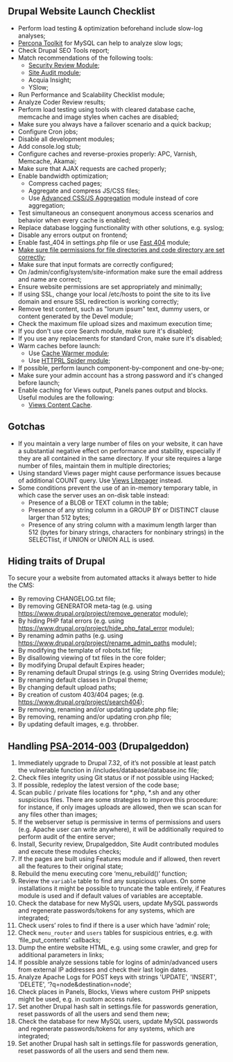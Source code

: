 
## Drupal Website Launch Checklist ##
- Perform load testing & optimization beforehand include slow-log analyses;
- [Percona Toolkit](http://www.percona.com/doc/percona-toolkit/2.2/pt-query-digest.html) for MySQL can help to analyze slow logs;
- Check Drupal SEO Tools report;
- Match recommendations of the following tools:
	- [Security Review Module](https://drupal.org/project/security_review);
  - [Site Audit module](https://drupal.org/project/site_audit);
  - Acquia Insight;
  - YSlow;
- Run Performance and Scalability Checklist module;
- Analyze Coder Review results;
- Perform load testing using tools with cleared database cache, memcache and image styles when caches are disabled;
- Make sure you always have a failover scenario and a quick backup;
- Configure Cron jobs;
- Disable all development modules;
- Add console.log stub;
- Configure caches and reverse-proxies properly: APC, Varnish, Memcache, Akamai;
- Make sure that AJAX requests are cached properly;
- Enable bandwidth optimization;
    - Compress cached pages;
    - Aggregate and compress JS/CSS files;
    - Use [Advanced CSS/JS Aggregation](https://drupal.org/project/advagg) module instead of core aggregation;
- Test simultaneous an consequent anonymous access scenarios and behavior when every cache is enabled;
- Replace database logging functionality with other solutions, e.g. syslog;
- Disable any errors output on frontend;
- Enable fast_404 in settings.php file or use [Fast 404](https://drupal.org/project/fast_404) module;
- [Make sure file permissions for file directories and code directory are set correctly](http://drupal.org/node/244924);
- Make sure that input formats are correctly configured;
- On /admin/config/system/site-information make sure the email address and name are correct;
- Ensure website permissions are set appropriately and minimally;
- If using SSL, change your local /etc/hosts to point the site to its live domain and ensure SSL redirection is working correctly;
- Remove test content, such as "lorum ipsum" text, dummy users, or content generated by the Devel module;
- Check the maximum file upload sizes and maximum execution time;
- If you don't use core Search module, make sure it's disabled;
- If you use any replacements for standard Cron, make sure it's disabled;
- Warm caches before launch:
    - Use [Cache Warmer module](https://drupal.org/project/cache_warmer);
    - Use [HTTPRL Spider module](https://drupal.org/project/httprl_spider);
- If possible, perform launch component-by-component and one-by-one;
- Make sure your admin account has a strong password and it's changed before launch;
- Enable caching for Views output, Panels panes output and blocks. Useful modules are the following:
    - [Views Content Cache](https://drupal.org/project/views_content_cache).

## Gotchas ##
- If you maintain a very large number of files on your website, it can have a substantial negative effect on performance and stability, especially if they are all contained in the same directory.  If your site requires a large number of files, maintain them in multiple directories;
- Using standard Views pager might cause performance issues because of additional COUNT query. Use [Views Litepager](https://drupal.org/project/views_litepager) instead.
- Some conditions prevent the use of an in-memory temporary table, in which case the server uses an on-disk table instead:
	- Presence of a BLOB or TEXT column in the table;
	- Presence of any string column in a GROUP BY or DISTINCT clause larger than 512 bytes;
	- Presence of any string column with a maximum length larger than 512 (bytes for binary strings, characters for nonbinary strings) in the SELECTlist, if UNION or UNION ALL is used.


## Hiding traits of Drupal ##
To secure your a website from automated attacks it always better to hide the CMS:
- By removing CHANGELOG.txt file;
- By removing GENERATOR meta-tag (e.g. using https://www.drupal.org/project/remove_generator module);
- By hiding PHP fatal errors  (e.g. using https://www.drupal.org/project/hide_php_fatal_error module);
- By renaming admin paths (e.g. using https://www.drupal.org/project/rename_admin_paths module);
- By modifying the template of robots.txt file;
- By disallowing viewing of txt files in the core folder;
- By modifying Drupal default Expires header;
- By renaming default Drupal strings (e.g. using String Overrides module);
- By renaming default classes in Drupal theme;
- By changing default upload paths;
- By creation of custom 403/404 pages; (e.g. https://www.drupal.org/project/search404);
- By removing, renaming and/or updating update.php file;
- By removing, renaming and/or updating cron.php file;
- By updating default images, e.g. throbber.

## Handling [PSA-2014-003](https://www.drupal.org/PSA-2014-003) (Drupalgeddon) ##
 1. Immediately upgrade to Drupal 7.32, of it’s not possible at least patch the vulnerable function in /includes/database/database.inc file;
 2. Check files integrity using Git status or if not possible using Hacked;
 3. If possible, redeploy the latest version of the code base;
 4. Scan public / private files locations for *.php, *.sh and any other suspicious files. There are some strategies to improve this procedure: for instance, if only images uploads are allowed, then we scan scan for any files other than images;
 5. If the webserver setup is permissive in terms of permissions and users (e.g. Apache user can write anywhere), it will be additionally required to perform audit of the entire server;
 6. Install, Security review, Drupalgeddon, Site Audit contributed modules and execute these modules checks;
 7. If the pages are built using Features module and if allowed, then revert all the features to their original state;
 8. Rebuild the menu executing core ‘menu_rebuild()’ function;
 9. Review the `variable` table to find any suspicious values. On some installations it might be possible to truncate the table entirely, if Features module is used and if default values of variables are acceptable.
 10. Check the database for new MySQL users, update MySQL passwords and regenerate passwords/tokens for any systems, which are integrated;
 11. Check users’ roles to find if there is a user which have ‘admin’ role;
 12. Check `menu_router` and `users` tables for suspicious entries, e.g. with ‘file_put_contents’ callbacks;
 13. Dump the entire website HTML, e.g. using some crawler, and grep for additional parameters in links;
 14. If possible analyze sessions table for logins of admin/advanced users from external IP addresses and check their last login dates.
 15. Analyze Apache Logs for POST keys with strings 'UPDATE', 'INSERT', 'DELETE', ‘?q=node&destination=node’;
 16. Check places in Panels, Blocks, Views where custom PHP snippets might be used, e.g. in custom access rules.
 17. Set another Drupal hash salt in settings.file for passwords generation, reset passwords of all the users and send them new;
 18. Check the database for new MySQL users, update MySQL passwords and regenerate passwords/tokens for any systems, which are integrated;
 19. Set another Drupal hash salt in settings.file for passwords generation, reset passwords of all the users and send them new.
